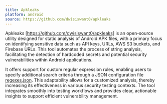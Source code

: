 ```yaml
---
title: Apkleaks
platform: android
source: https://github.com/dwisiswant0/apkleaks
---
```


Apkleaks [https://github.com/dwisiswant0/apkleaks] is an open-source utility designed for static analysis of Android APK files, with a primary focus on identifying sensitive data such as API keys, URLs, AWS S3 buckets, and Firebase URLs. This tool automates the process of string analysis, facilitating the detection of hardcoded secrets and potential security vulnerabilities within Android applications.

It offers support for custom regular expression rules, enabling users to specify additional search criteria through a JSON configuration file [regexes.json](https://github.com/dwisiswant0/apkleaks/blob/master/config/regexes.json). This adaptability allows for a customized analysis, thereby increasing its effectiveness in various security testing contexts. The tool integrates smoothly into testing workflows and provides clear, actionable insights to support efficient vulnerability management.
